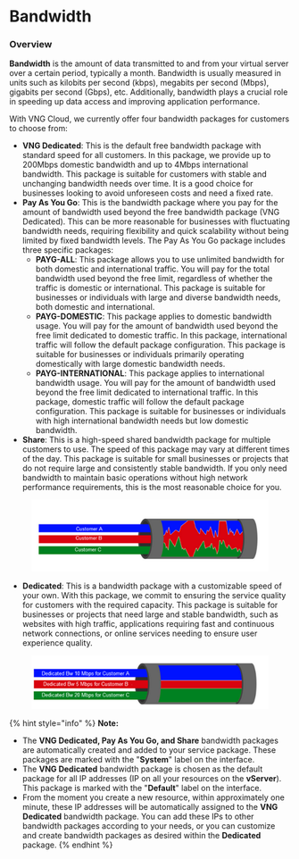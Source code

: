 # Bandwidth

### **Overview**

**Bandwidth** is the amount of data transmitted to and from your virtual server over a certain period, typically a month. Bandwidth is usually measured in units such as kilobits per second (kbps), megabits per second (Mbps), gigabits per second (Gbps), etc. Additionally, bandwidth plays a crucial role in speeding up data access and improving application performance.

With VNG Cloud, we currently offer four bandwidth packages for customers to choose from:

* **VNG Dedicated**: This is the default free bandwidth package with standard speed for all customers. In this package, we provide up to 200Mbps domestic bandwidth and up to 4Mbps international bandwidth. This package is suitable for customers with stable and unchanging bandwidth needs over time. It is a good choice for businesses looking to avoid unforeseen costs and need a fixed rate.
* **Pay As You Go**: This is the bandwidth package where you pay for the amount of bandwidth used beyond the free bandwidth package (VNG Dedicated). This can be more reasonable for businesses with fluctuating bandwidth needs, requiring flexibility and quick scalability without being limited by fixed bandwidth levels. The Pay As You Go package includes three specific packages:
  * **PAYG-ALL**: This package allows you to use unlimited bandwidth for both domestic and international traffic. You will pay for the total bandwidth used beyond the free limit, regardless of whether the traffic is domestic or international. This package is suitable for businesses or individuals with large and diverse bandwidth needs, both domestic and international.
  * **PAYG-DOMESTIC**: This package applies to domestic bandwidth usage. You will pay for the amount of bandwidth used beyond the free limit dedicated to domestic traffic. In this package, international traffic will follow the default package configuration. This package is suitable for businesses or individuals primarily operating domestically with large domestic bandwidth needs.
  * **PAYG-INTERNATIONAL**: This package applies to international bandwidth usage. You will pay for the amount of bandwidth used beyond the free limit dedicated to international traffic. In this package, domestic traffic will follow the default package configuration. This package is suitable for businesses or individuals with high international bandwidth needs but low domestic bandwidth.
* **Share**: This is a high-speed shared bandwidth package for multiple customers to use. The speed of this package may vary at different times of the day. This package is suitable for small businesses or projects that do not require large and consistently stable bandwidth. If you only need bandwidth to maintain basic operations without high network performance requirements, this is the most reasonable choice for you.

<figure><img src="../../../../.gitbook/assets/image (60).png" alt=""><figcaption></figcaption></figure>

* **Dedicated**: This is a bandwidth package with a customizable speed of your own. With this package, we commit to ensuring the service quality for customers with the required capacity. This package is suitable for businesses or projects that need large and stable bandwidth, such as websites with high traffic, applications requiring fast and continuous network connections, or online services needing to ensure user experience quality.

<figure><img src="../../../../.gitbook/assets/image (61).png" alt=""><figcaption></figcaption></figure>



{% hint style="info" %}
**Note:**

* The **VNG Dedicated, Pay As You Go, and Share** bandwidth packages are automatically created and added to your service package. These packages are marked with the "**System**" label on the interface.
* The **VNG Dedicated** bandwidth package is chosen as the default package for all IP addresses (IP on all your resources on the **vServer**). This package is marked with the "**Default**" label on the interface.
* From the moment you create a new resource, within approximately one minute, these IP addresses will be automatically assigned to the **VNG Dedicated** bandwidth package. You can add these IPs to other bandwidth packages according to your needs, or you can customize and create bandwidth packages as desired within the **Dedicated** package.
{% endhint %}

